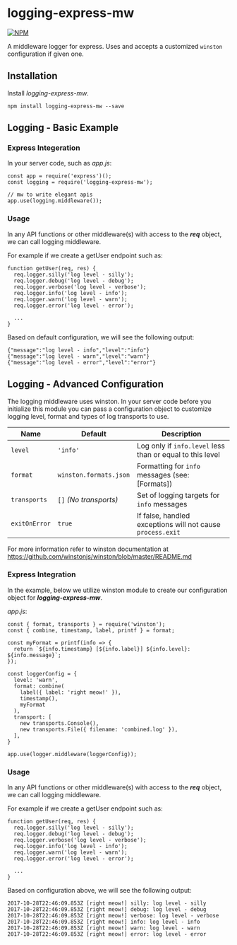 # logging-express-mw

[![NPM](https://nodei.co/npm/logging-express-mw.png?compact=true)](https://nodei.co/npm/logging-express-mw/)

A middleware logger for express. Uses and accepts a customized `winston` configuration if given one.

## Installation

Install *logging-express-mw*.

```
npm install logging-express-mw --save
```

## Logging - Basic Example

### Express Integeration

In your server code, such as *app.js*:

```
const app = require('express')();
const logging = require('logging-express-mw');

// mw to write elegant apis
app.use(logging.middleware());
```

### Usage

In any API functions or other middleware(s) with access to the ***req*** object, we can call logging middleware.

For example if we create a getUser endpoint such as:
```
function getUser(req, res) {
  req.logger.silly('log level - silly');
  req.logger.debug('log level - debug');
  req.logger.verbose('log level - verbose');
  req.logger.info('log level - info');
  req.logger.warn('log level - warn');
  req.logger.error('log level - error');

  ...
}
```

Based on default configuration, we will see the following output:
```
{"message":"log level - info","level":"info"}
{"message":"log level - warn","level":"warn"}
{"message":"log level - error","level":"error"}
```


## Logging - Advanced Configuration

The logging middleware uses winston. In your server code before you initialize this module you can pass a configuration object to customize logging level, format  and types of log transports to use.

| Name          | Default                |  Description    |
| ------------- | ---------------------- | --------------- |
| `level`       | `'info'`               | Log only if `info.level` less than or equal to this level  |   priorities            |
| `format`      | `winston.formats.json` | Formatting for `info` messages  (see: [Formats])           |
| `transports`  | `[]` _(No transports)_ | Set of logging targets for `info` messages                 |
| `exitOnError` | `true`                 | If false, handled exceptions will not cause `process.exit` |

For more information refer to winston documentation at https://github.com/winstonjs/winston/blob/master/README.md

### Express Integration

In the example, below we utilize winston module to create our configuration object for ***logging-express-mw***.

*app.js*:
```
const { format, transports } = require('winston');
const { combine, timestamp, label, printf } = format;

const myFormat = printf(info => {
  return `${info.timestamp} [${info.label}] ${info.level}: ${info.message}`;
});

const loggerConfig = {
  level: 'warn',
  format: combine(
    label({ label: 'right meow!' }),
    timestamp(),
    myFormat
  ),
  transport: [
    new transports.Console(),
    new transports.File({ filename: 'combined.log' }),
  ],
}

app.use(logger.middleware(loggerConfig));
```


### Usage

In any API functions or other middleware(s) with access to the ***req*** object, we can call logging middleware.

For example if we create a getUser endpoint such as:
```
function getUser(req, res) {
  req.logger.silly('log level - silly');
  req.logger.debug('log level - debug');
  req.logger.verbose('log level - verbose');
  req.logger.info('log level - info');
  req.logger.warn('log level - warn');
  req.logger.error('log level - error');

  ...
}
```

Based on configuration above, we will see the following output:
```
2017-10-28T22:46:09.853Z [right meow!] silly: log level - silly
2017-10-28T22:46:09.853Z [right meow!] debug: log level - debug
2017-10-28T22:46:09.853Z [right meow!] verbose: log level - verbose
2017-10-28T22:46:09.853Z [right meow!] info: log level - info
2017-10-28T22:46:09.853Z [right meow!] warn: log level - warn
2017-10-28T22:46:09.853Z [right meow!] error: log level - error
```
